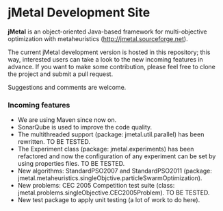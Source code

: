 # jMetal Development Site

**jMetal** is an object-oriented Java-based framework for multi-objective optimization with metaheuristics
(http://jmetal.sourceforge.net).

The current jMetal development version is hosted in this repository; this way, interested users can take a look to
the new incoming features in advance. If you want to make some contribution, please feel free to clone the project
and submit a pull request.

Suggestions and comments are welcome.

### Incoming features

- We are using Maven since now on.
- SonarQube is used to improve the code quality.
- The multithreaded support (package: jmetal.util.parallel) has been rewritten. TO BE TESTED.
- The Experiment class (package: jmetal.experiments) has been refactored and now the configuration of any experiment
can be set by using properties files. TO BE TESTED.
- New algorithms: StandardPSO2007 and StandardPSO2011 (package: jmetal.metaheuristics.singleObjctive.particleSwarmOptimization).
- New problems: CEC 2005 Competition test suite (class: jmetal.problems.singleObjective.CEC2005Problem). TO BE TESTED.
- New test package to apply unit testing (a lot of work to do here).


